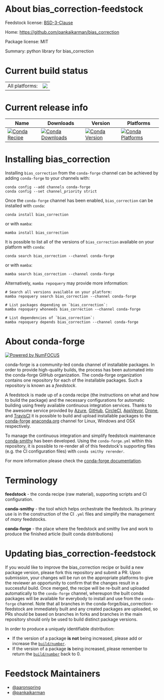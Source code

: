 About bias_correction-feedstock
===============================

Feedstock license: [BSD-3-Clause](https://github.com/conda-forge/bias_correction-feedstock/blob/main/LICENSE.txt)

Home: https://github.com/pankajkarman/bias_correction

Package license: MIT

Summary: python library for bias_correction

Current build status
====================


<table><tr><td>All platforms:</td>
    <td>
      <a href="https://dev.azure.com/conda-forge/feedstock-builds/_build/latest?definitionId=13643&branchName=main">
        <img src="https://dev.azure.com/conda-forge/feedstock-builds/_apis/build/status/bias_correction-feedstock?branchName=main">
      </a>
    </td>
  </tr>
</table>

Current release info
====================

| Name | Downloads | Version | Platforms |
| --- | --- | --- | --- |
| [![Conda Recipe](https://img.shields.io/badge/recipe-bias_correction-green.svg)](https://anaconda.org/conda-forge/bias_correction) | [![Conda Downloads](https://img.shields.io/conda/dn/conda-forge/bias_correction.svg)](https://anaconda.org/conda-forge/bias_correction) | [![Conda Version](https://img.shields.io/conda/vn/conda-forge/bias_correction.svg)](https://anaconda.org/conda-forge/bias_correction) | [![Conda Platforms](https://img.shields.io/conda/pn/conda-forge/bias_correction.svg)](https://anaconda.org/conda-forge/bias_correction) |

Installing bias_correction
==========================

Installing `bias_correction` from the `conda-forge` channel can be achieved by adding `conda-forge` to your channels with:

```
conda config --add channels conda-forge
conda config --set channel_priority strict
```

Once the `conda-forge` channel has been enabled, `bias_correction` can be installed with `conda`:

```
conda install bias_correction
```

or with `mamba`:

```
mamba install bias_correction
```

It is possible to list all of the versions of `bias_correction` available on your platform with `conda`:

```
conda search bias_correction --channel conda-forge
```

or with `mamba`:

```
mamba search bias_correction --channel conda-forge
```

Alternatively, `mamba repoquery` may provide more information:

```
# Search all versions available on your platform:
mamba repoquery search bias_correction --channel conda-forge

# List packages depending on `bias_correction`:
mamba repoquery whoneeds bias_correction --channel conda-forge

# List dependencies of `bias_correction`:
mamba repoquery depends bias_correction --channel conda-forge
```


About conda-forge
=================

[![Powered by
NumFOCUS](https://img.shields.io/badge/powered%20by-NumFOCUS-orange.svg?style=flat&colorA=E1523D&colorB=007D8A)](https://numfocus.org)

conda-forge is a community-led conda channel of installable packages.
In order to provide high-quality builds, the process has been automated into the
conda-forge GitHub organization. The conda-forge organization contains one repository
for each of the installable packages. Such a repository is known as a *feedstock*.

A feedstock is made up of a conda recipe (the instructions on what and how to build
the package) and the necessary configurations for automatic building using freely
available continuous integration services. Thanks to the awesome service provided by
[Azure](https://azure.microsoft.com/en-us/services/devops/), [GitHub](https://github.com/),
[CircleCI](https://circleci.com/), [AppVeyor](https://www.appveyor.com/),
[Drone](https://cloud.drone.io/welcome), and [TravisCI](https://travis-ci.com/)
it is possible to build and upload installable packages to the
[conda-forge](https://anaconda.org/conda-forge) [anaconda.org](https://anaconda.org/)
channel for Linux, Windows and OSX respectively.

To manage the continuous integration and simplify feedstock maintenance
[conda-smithy](https://github.com/conda-forge/conda-smithy) has been developed.
Using the ``conda-forge.yml`` within this repository, it is possible to re-render all of
this feedstock's supporting files (e.g. the CI configuration files) with ``conda smithy rerender``.

For more information please check the [conda-forge documentation](https://conda-forge.org/docs/).

Terminology
===========

**feedstock** - the conda recipe (raw material), supporting scripts and CI configuration.

**conda-smithy** - the tool which helps orchestrate the feedstock.
                   Its primary use is in the construction of the CI ``.yml`` files
                   and simplify the management of *many* feedstocks.

**conda-forge** - the place where the feedstock and smithy live and work to
                  produce the finished article (built conda distributions)


Updating bias_correction-feedstock
==================================

If you would like to improve the bias_correction recipe or build a new
package version, please fork this repository and submit a PR. Upon submission,
your changes will be run on the appropriate platforms to give the reviewer an
opportunity to confirm that the changes result in a successful build. Once
merged, the recipe will be re-built and uploaded automatically to the
`conda-forge` channel, whereupon the built conda packages will be available for
everybody to install and use from the `conda-forge` channel.
Note that all branches in the conda-forge/bias_correction-feedstock are
immediately built and any created packages are uploaded, so PRs should be based
on branches in forks and branches in the main repository should only be used to
build distinct package versions.

In order to produce a uniquely identifiable distribution:
 * If the version of a package **is not** being increased, please add or increase
   the [``build/number``](https://docs.conda.io/projects/conda-build/en/latest/resources/define-metadata.html#build-number-and-string).
 * If the version of a package **is** being increased, please remember to return
   the [``build/number``](https://docs.conda.io/projects/conda-build/en/latest/resources/define-metadata.html#build-number-and-string)
   back to 0.

Feedstock Maintainers
=====================

* [@aaronspring](https://github.com/aaronspring/)
* [@pankajkarman](https://github.com/pankajkarman/)

